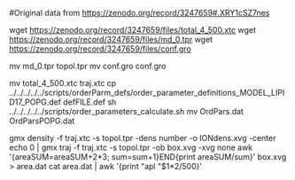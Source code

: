 #Original data from https://zenodo.org/record/3247659#.XRY1cSZ7nes



wget  https://zenodo.org/record/3247659/files/total_4_500.xtc
wget  https://zenodo.org/record/3247659/files/md_0.tpr
wget  https://zenodo.org/record/3247659/files/conf.gro

mv  md_0.tpr topol.tpr
mv  conf.gro conf.gro

mv  total_4_500.xtc traj.xtc
cp  ../../../../../scripts/orderParm_defs/order_parameter_definitions_MODEL_LIPID17_POPG.def defFILE.def
sh ../../../../../scripts/order_parameters_calculate.sh
mv OrdPars.dat OrdParsPOPG.dat

gmx density -f traj.xtc -s topol.tpr -dens number -o IONdens.xvg -center
echo 0 | gmx traj -f traj.xtc -s topol.tpr -ob box.xvg -xvg none
awk '{areaSUM=areaSUM+$2*$3; sum=sum+1}END{print areaSUM/sum}' box.xvg > area.dat
cat area.dat | awk '{print "apl  "$1*2/500}'
